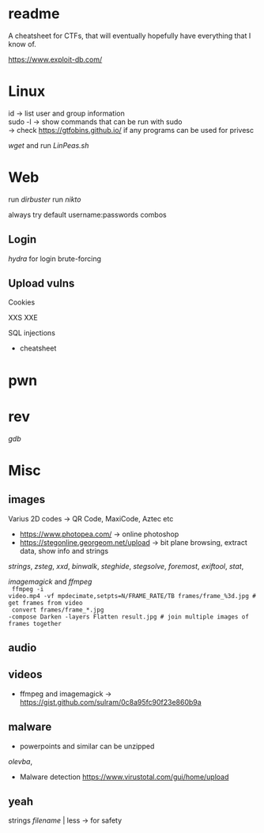 # readme
A cheatsheet for CTFs, that will eventually hopefully have everything that I know of.

https://www.exploit-db.com/

# Linux
id <user> -> list user and group information <br>
sudo -l -> show commands that can be run with sudo <br>
  -> check https://gtfobins.github.io/ if any programs can be used for privesc <br>
 
_wget_ and run _LinPeas.sh_
  
# Web
  run _dirbuster_
  run _nikto_
  
  always try default username:passwords combos
  
## Login
  _hydra_ for login brute-forcing

## Upload vulns
  
Cookies

XXS
XXE
  
SQL injections
  - cheatsheet

# pwn

# rev
_gdb_ 

# Misc
## images

  Varius 2D codes -> QR Code, MaxiCode, Aztec etc
  
  - https://www.photopea.com/
    -> online photoshop
  - https://stegonline.georgeom.net/upload
    -> bit plane browsing, extract data, show info and strings
  
  _strings_, _zsteg_, _xxd_, _binwalk_, _steghide_, _stegsolve_, _foremost_, _exiftool_, _stat_, 
  
 _imagemagick_ and _ffmpeg_
  <br>
  <code> ffmpeg -i video.mp4 -vf mpdecimate,setpts=N/FRAME_RATE/TB frames/frame_%3d.jpg # get frames from video </code><br>
  <code> convert frames/frame_*.jpg -compose Darken -layers Flatten result.jpg # join multiple images of frames together </code>
  
  
## audio
## videos
  - ffmpeg and imagemagick
    -> https://gist.github.com/sulram/0c8a95fc90f23e860b9a
## malware
* powerpoints and similar can be unzipped
  
 _olevba_, 

  - Malware detection https://www.virustotal.com/gui/home/upload
  
## yeah
strings _filename_ | less -> for safety
